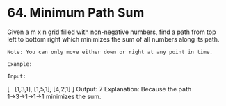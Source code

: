 # 64. Minimum Path Sum

Given a m x n grid filled with non-negative numbers, find a path from top
        left to bottom right which minimizes the sum of all numbers along its path.

    Note: You can only move either down or right at any point in time.

    Example:

    Input:
[
  [1,3,1],
  [1,5,1],
  [4,2,1]
]
Output: 7
Explanation: Because the path 1→3→1→1→1 minimizes the sum.